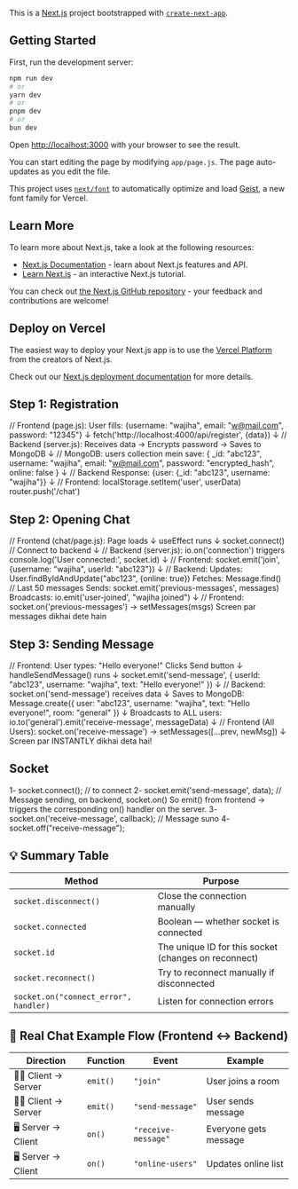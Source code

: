 This is a [Next.js](https://nextjs.org) project bootstrapped with [`create-next-app`](https://github.com/vercel/next.js/tree/canary/packages/create-next-app).

## Getting Started

First, run the development server:

```bash
npm run dev
# or
yarn dev
# or
pnpm dev
# or
bun dev
```

Open [http://localhost:3000](http://localhost:3000) with your browser to see the result.

You can start editing the page by modifying `app/page.js`. The page auto-updates as you edit the file.

This project uses [`next/font`](https://nextjs.org/docs/app/building-your-application/optimizing/fonts) to automatically optimize and load [Geist](https://vercel.com/font), a new font family for Vercel.

## Learn More

To learn more about Next.js, take a look at the following resources:

- [Next.js Documentation](https://nextjs.org/docs) - learn about Next.js features and API.
- [Learn Next.js](https://nextjs.org/learn) - an interactive Next.js tutorial.

You can check out [the Next.js GitHub repository](https://github.com/vercel/next.js) - your feedback and contributions are welcome!

## Deploy on Vercel

The easiest way to deploy your Next.js app is to use the [Vercel Platform](https://vercel.com/new?utm_medium=default-template&filter=next.js&utm_source=create-next-app&utm_campaign=create-next-app-readme) from the creators of Next.js.

Check out our [Next.js deployment documentation](https://nextjs.org/docs/app/building-your-application/deploying) for more details.

## Step 1: Registration

// Frontend (page.js):
User fills: {username: "wajiha", email: "w@mail.com", password: "12345"}
↓
fetch('http://localhost:4000/api/register', {data})
↓
// Backend (server.js):
Receives data → Encrypts password → Saves to MongoDB
↓
// MongoDB:
users collection mein save:
{
\_id: "abc123",
username: "wajiha",
email: "w@mail.com",
password: "encrypted_hash",
online: false
}
↓
// Backend Response:
{user: {\_id: "abc123", username: "wajiha"}}
↓
// Frontend:
localStorage.setItem('user', userData)
router.push('/chat')

## Step 2: Opening Chat

// Frontend (chat/page.js):
Page loads
↓
useEffect runs
↓
socket.connect() // Connect to backend
↓
// Backend (server.js):
io.on('connection') triggers
console.log('User connected:', socket.id)
↓
// Frontend:
socket.emit('join', {username: "wajiha", userId: "abc123"})
↓
// Backend:
Updates: User.findByIdAndUpdate("abc123", {online: true})
Fetches: Message.find() // Last 50 messages
Sends: socket.emit('previous-messages', messages)
Broadcasts: io.emit('user-joined', "wajiha joined")
↓
// Frontend:
socket.on('previous-messages') → setMessages(msgs)
Screen par messages dikhai dete hain

## Step 3: Sending Message

// Frontend:
User types: "Hello everyone!"
Clicks Send button
↓
handleSendMessage() runs
↓
socket.emit('send-message', {
userId: "abc123",
username: "wajiha",
text: "Hello everyone!"
})
↓
// Backend:
socket.on('send-message') receives data
↓
Saves to MongoDB:
Message.create({
user: "abc123",
username: "wajiha",
text: "Hello everyone!",
room: "general"
})
↓
Broadcasts to ALL users:
io.to('general').emit('receive-message', messageData)
↓
// Frontend (All Users):
socket.on('receive-message') → setMessages([...prev, newMsg])
↓
Screen par INSTANTLY dikhai deta hai!

## Socket

1- socket.connect(); // to connect
2- socket.emit('send-message', data); // Message sending, on backend, socket.on()
So emit() from frontend → triggers the corresponding on() handler on the server.
3- socket.on('receive-message', callback); // Message suno
4- socket.off("receive-message");

## 💡 Summary Table

| Method                                | Purpose                                              |
| ------------------------------------- | ---------------------------------------------------- |
| `socket.disconnect()`                 | Close the connection manually                        |
| `socket.connected`                    | Boolean — whether socket is connected                |
| `socket.id`                           | The unique ID for this socket (changes on reconnect) |
| `socket.reconnect()`                  | Try to reconnect manually if disconnected            |
| `socket.on("connect_error", handler)` | Listen for connection errors                         |

## 🧠 Real Chat Example Flow (Frontend ↔ Backend)

| Direction          | Function | Event               | Example               |
| ------------------ | -------- | ------------------- | --------------------- |
| 🧑‍💻 Client → Server | `emit()` | `"join"`            | User joins a room     |
| 🧑‍💻 Client → Server | `emit()` | `"send-message"`    | User sends message    |
| 🖥️ Server → Client | `on()`   | `"receive-message"` | Everyone gets message |
| 🖥️ Server → Client | `on()`   | `"online-users"`    | Updates online list   |
